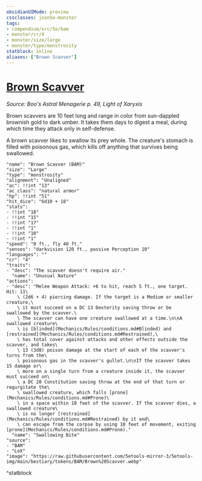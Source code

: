 ```yaml
---
obsidianUIMode: preview
cssclasses: json5e-monster
tags:
- compendium/src/5e/bam
- monster/cr/4
- monster/size/large
- monster/type/monstrosity
statblock: inline
aliases: ["Brown Scavver"]
---
```

# [Brown Scavver](Mechanics\bestiary\monstrosity/brown-scavver-bam.md)
*Source: Boo's Astral Menagerie p. 49, Light of Xaryxis*  

Brown scavvers are 10 feet long and range in color from sun-dappled brownish gold to dark umber. It takes them days to digest a meal, during which time they attack only in self-defense.

A brown scavver likes to swallow its prey whole. The creature's stomach is filled with poisonous gas, which kills off anything that survives being swallowed.

```statblock
"name": "Brown Scavver (BAM)"
"size": "Large"
"type": "monstrosity"
"alignment": "Unaligned"
"ac": !!int "13"
"ac_class": "natural armor"
"hp": !!int "51"
"hit_dice": "6d10 + 18"
"stats":
- !!int "18"
- !!int "15"
- !!int "17"
- !!int "1"
- !!int "10"
- !!int "1"
"speed": "0 ft., fly 40 ft."
"senses": "darkvision 120 ft., passive Perception 10"
"languages": ""
"cr": "4"
"traits":
- "desc": "The scavver doesn't require air."
  "name": "Unusual Nature"
"actions":
- "desc": "Melee Weapon Attack: +6 to hit, reach 5 ft., one target. Hit: 11\
    \ (2d6 + 4) piercing damage. If the target is a Medium or smaller creature,\
    \ it must succeed on a DC 13 Dexterity saving throw or be swallowed by the scavver.\
    \ The scavver can have one creature swallowed at a time.\n\nA swallowed creature\
    \ is [blinded](Mechanics/Rules/conditions.md#Blinded) and [restrained](Mechanics/Rules/conditions.md#Restrained),\
    \ has total cover against attacks and other effects outside the scavver, and takes\
    \ 13 (3d8) poison damage at the start of each of the scavver's turns from the\
    \ poisonous gas in the scavver's gullet.\n\nIf the scavver takes 15 damage or\
    \ more on a single turn from a creature inside it, the scavver must succeed on\
    \ a DC 20 Constitution saving throw at the end of that turn or regurgitate the\
    \ swallowed creature, which falls [prone](Mechanics/Rules/conditions.md#Prone)\
    \ in a space within 10 feet of the scavver. If the scavver dies, a swallowed creature\
    \ is no longer [restrained](Mechanics/Rules/conditions.md#Restrained) by it and\
    \ can escape from the corpse by using 10 feet of movement, exiting [prone](Mechanics/Rules/conditions.md#Prone)."
  "name": "Swallowing Bite"
"source":
- "BAM"
- "LoX"
"image": "https://raw.githubusercontent.com/5etools-mirror-3/5etools-img/main/bestiary/tokens/BAM/Brown%20Scavver.webp"
```
^statblock
